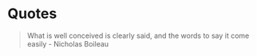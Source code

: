 # Quotes

> What is well conceived is clearly said, and the words to say it come easily - Nicholas Boileau
